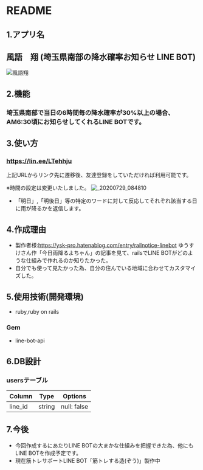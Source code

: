 # README

## 1.アプリ名
## 風語　翔 (埼玉県南部の降水確率お知らせ LINE BOT)

![風語翔](https://user-images.githubusercontent.com/63190202/89412031-5967dd00-d761-11ea-9487-b4da0129f707.JPG)

## 2.機能
### 埼玉県南部で当日の6時間毎の降水確率が30%以上の場合、AM6:30頃にお知らせしてくれるLINE BOTです。

## 3.使い方
### https://lin.ee/LTehhju
 上記URLからリンク先に遷移後、友達登録をしていただければ利用可能です。

※時間の設定は変更いたしました。
![_20200729_084810](https://user-images.githubusercontent.com/63190202/89412086-6b498000-d761-11ea-9571-f3e07577b9cb.JPG)

- 「明日」,「明後日」等の特定のワードに対して反応してそれぞれ該当する日に雨が降るかを返信します。

## 4.作成理由
- 製作者様:https://ysk-pro.hatenablog.com/entry/railnotice-linebot ゆうすけさん作「今日雨降るよちゃん」の記事を見て、railsでLINE BOTがどのような仕組みで作れるのか知りたかった。
- 自分でも使って見たかった為、自分の住んでいる地域に合わせてカスタマイズした。

## 5.使用技術(開発環境)
- ruby,ruby on rails
### Gem
- line-bot-api

## 6.DB設計
### usersテーブル
|Column|Type|Options|
|------|----|-------|
|line_id|string|null: false|

## 7.今後
- 今回作成するにあたりLINE BOTの大まかな仕組みを把握できた為、他にもLINE BOTを作成予定です。
- 現在筋トレサポートLINE BOT「筋トレする造(ぞう)」製作中


